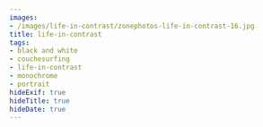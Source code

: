 ```yaml
---
images:
- /images/life-in-contrast/zonephotos-life-in-contrast-16.jpg
title: life-in-contrast
tags:
- black and white
- couchesurfing
- life-in-contrast
- monochrome
- portrait
hideExif: true
hideTitle: true
hideDate: true
---
```


